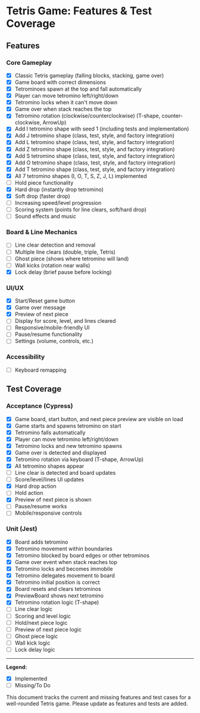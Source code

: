 # Tetris Game: Features & Test Coverage

## Features

### Core Gameplay

- [x] Classic Tetris gameplay (falling blocks, stacking, game over)
- [x] Game board with correct dimensions
- [x] Tetrominoes spawn at the top and fall automatically
- [x] Player can move tetromino left/right/down
- [x] Tetromino locks when it can't move down
- [x] Game over when stack reaches the top
- [x] Tetromino rotation (clockwise/counterclockwise) (T-shape, counter-clockwise, ArrowUp)
- [x] Add I tetromino shape with seed 1 (including tests and implementation)
- [x] Add J tetromino shape (class, test, style, and factory integration)
- [x] Add L tetromino shape (class, test, style, and factory integration)
- [x] Add Z tetromino shape (class, test, style, and factory integration)
- [x] Add S tetromino shape (class, test, style, and factory integration)
- [x] Add O tetromino shape (class, test, style, and factory integration)
- [x] Add T tetromino shape (class, test, style, and factory integration)
- [x] All 7 tetromino shapes (I, O, T, S, Z, J, L) implemented
- [ ] Hold piece functionality
- [x] Hard drop (instantly drop tetromino)
- [x] Soft drop (faster drop)
- [ ] Increasing speed/level progression
- [ ] Scoring system (points for line clears, soft/hard drop)
- [ ] Sound effects and music

### Board & Line Mechanics

- [ ] Line clear detection and removal
- [ ] Multiple line clears (double, triple, Tetris)
- [ ] Ghost piece (shows where tetromino will land)
- [ ] Wall kicks (rotation near walls)
- [x] Lock delay (brief pause before locking)

### UI/UX

- [x] Start/Reset game button
- [x] Game over message
- [x] Preview of next piece
- [ ] Display for score, level, and lines cleared
- [ ] Responsive/mobile-friendly UI
- [ ] Pause/resume functionality
- [ ] Settings (volume, controls, etc.)

### Accessibility

- [ ] Keyboard remapping

## Test Coverage

### Acceptance (Cypress)

- [x] Game board, start button, and next piece preview are visible on load
- [x] Game starts and spawns tetromino on start
- [x] Tetromino falls automatically
- [x] Player can move tetromino left/right/down
- [x] Tetromino locks and new tetromino spawns
- [x] Game over is detected and displayed
- [x] Tetromino rotation via keyboard (T-shape, ArrowUp)
- [x] All tetromino shapes appear
- [ ] Line clear is detected and board updates
- [ ] Score/level/lines UI updates
- [X] Hard drop action
- [ ] Hold action
- [x] Preview of next piece is shown
- [ ] Pause/resume works
- [ ] Mobile/responsive controls

### Unit (Jest)

- [x] Board adds tetromino
- [x] Tetromino movement within boundaries
- [x] Tetromino blocked by board edges or other tetrominos
- [x] Game over event when stack reaches top
- [x] Tetromino locks and becomes immobile
- [x] Tetromino delegates movement to board
- [x] Tetromino initial position is correct
- [x] Board resets and clears tetrominos
- [x] PreviewBoard shows next tetromino
- [x] Tetromino rotation logic (T-shape)
- [ ] Line clear logic
- [ ] Scoring and level logic
- [ ] Hold/next piece logic
- [ ] Preview of next piece logic
- [ ] Ghost piece logic
- [ ] Wall kick logic
- [ ] Lock delay logic

---

**Legend:**
- [x] Implemented
- [ ] Missing/To Do

This document tracks the current and missing features and test cases for a well-rounded Tetris game. Please update as features and tests are added.
